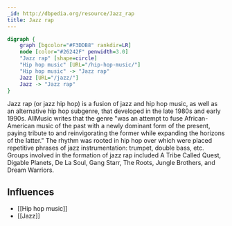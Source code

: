 ```yaml
---
_id: http://dbpedia.org/resource/Jazz_rap
title: Jazz rap
---
```


```dot
digraph {
	graph [bgcolor="#F3DDB8" rankdir=LR]
	node [color="#26242F" penwidth=3.0]
	"Jazz rap" [shape=circle]
	"Hip hop music" [URL="/hip-hop-music/"]
	"Hip hop music" -> "Jazz rap"
	Jazz [URL="/jazz/"]
	Jazz -> "Jazz rap"
}
```

Jazz rap (or jazz hip hop) is a fusion of jazz and hip hop music, as well as an alternative hip hop subgenre, that developed in the late 1980s and early 1990s. AllMusic writes that the genre "was an attempt to fuse African-American music of the past with a newly dominant form of the present, paying tribute to and reinvigorating the former while expanding the horizons of the latter." The rhythm was rooted in hip hop over which were placed repetitive phrases of jazz instrumentation: trumpet, double bass, etc. Groups involved in the formation of jazz rap included A Tribe Called Quest, Digable Planets, De La Soul, Gang Starr, The Roots, Jungle Brothers, and Dream Warriors.

## Influences
- [[Hip hop music]]
- [[Jazz]]
